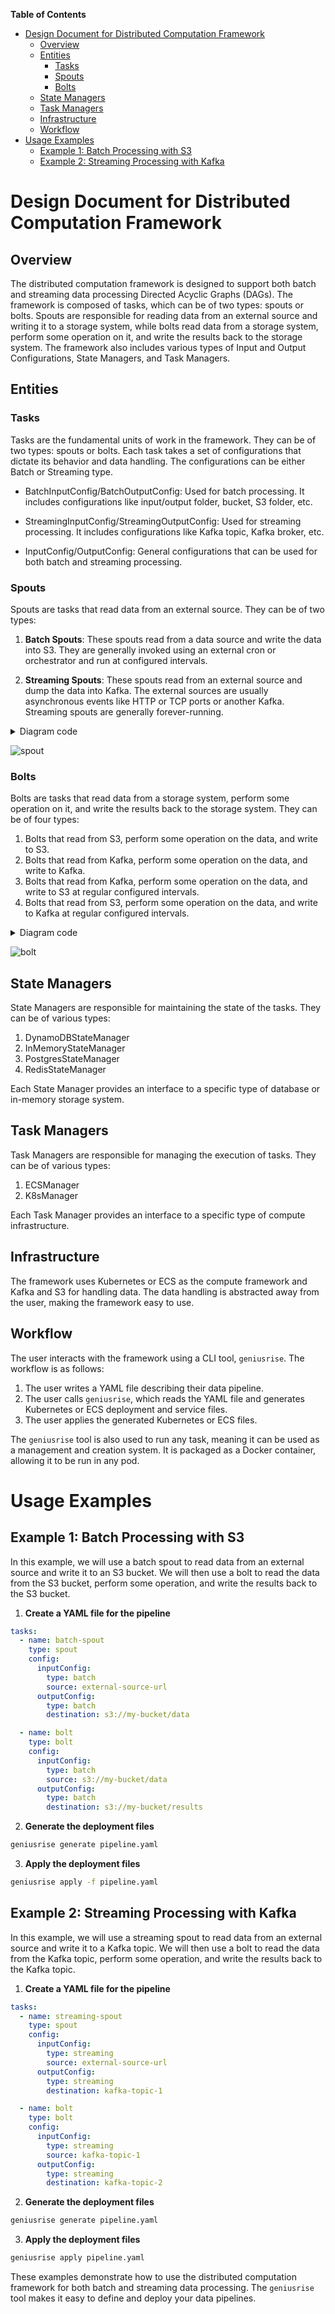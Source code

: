 <!-- START doctoc generated TOC please keep comment here to allow auto update -->
<!-- DON'T EDIT THIS SECTION, INSTEAD RE-RUN doctoc TO UPDATE -->

**Table of Contents**

- [Design Document for Distributed Computation Framework](#design-document-for-distributed-computation-framework)
  - [Overview](#overview)
  - [Entities](#entities)
    - [Tasks](#tasks)
    - [Spouts](#spouts)
    - [Bolts](#bolts)
  - [State Managers](#state-managers)
  - [Task Managers](#task-managers)
  - [Infrastructure](#infrastructure)
  - [Workflow](#workflow)
- [Usage Examples](#usage-examples)
  - [Example 1: Batch Processing with S3](#example-1-batch-processing-with-s3)
  - [Example 2: Streaming Processing with Kafka](#example-2-streaming-processing-with-kafka)

<!-- END doctoc generated TOC please keep comment here to allow auto update -->

# Design Document for Distributed Computation Framework

## Overview

The distributed computation framework is designed to support both batch and
streaming data processing Directed Acyclic Graphs (DAGs). The framework is
composed of tasks, which can be of two types: spouts or bolts. Spouts are
responsible for reading data from an external source and writing it to a storage
system, while bolts read data from a storage system, perform some operation on
it, and write the results back to the storage system. The framework also
includes various types of Input and Output Configurations, State Managers, and
Task Managers.

## Entities

### Tasks

Tasks are the fundamental units of work in the framework. They can be of two
types: spouts or bolts. Each task takes a set of configurations that dictate its
behavior and data handling. The configurations can be either Batch or Streaming
type.

- BatchInputConfig/BatchOutputConfig: Used for batch processing. It includes
  configurations like input/output folder, bucket, S3 folder, etc.

- StreamingInputConfig/StreamingOutputConfig: Used for streaming processing. It
  includes configurations like Kafka topic, Kafka broker, etc.

- InputConfig/OutputConfig: General configurations that can be used for both
  batch and streaming processing.

### Spouts

Spouts are tasks that read data from an external source. They can be of two
types:

1. **Batch Spouts**: These spouts read from a data source and write the data
   into S3. They are generally invoked using an external cron or orchestrator
   and run at configured intervals.

2. **Streaming Spouts**: These spouts read from an external source and dump the
   data into Kafka. The external sources are usually asynchronous events like
   HTTP or TCP ports or another Kafka. Streaming spouts are generally
   forever-running.

<details>
  <summary>Diagram code</summary>

```plantuml
@startuml
skinparam backgroundColor #002B36
skinparam handwritten false
skinparam nodesep 50
skinparam ranksep 100
skinparam ArrowColor #93A1A1
skinparam ArrowFontColor #93A1A1
skinparam ArrowFontSize 20
skinparam ActorBorderColor #268BD2
skinparam ActorFontColor #93A1A1
skinparam ActorFontSize 30
skinparam ActorBackgroundColor Crimson
skinparam usecaseBorderColor #268BD2
skinparam usecaseFontColor #93A1A1
skinparam usecaseFontSize 20
skinparam usecaseBackgroundColor Crimson

skinparam linetype polyline
' skinparam linetype ortho

queue "External Source" as source
usecase "Batch Spout" as batch
usecase "Streaming Spout" as stream

database S3
queue Kafka

source --> batch : Data
source --> stream : Data

batch --> [S3] : Writes Data
stream --> [Kafka] : Writes Data
@enduml
```

</details>

![spout](../../assets/DESIGN.svg)

### Bolts

Bolts are tasks that read data from a storage system, perform some operation on
it, and write the results back to the storage system. They can be of four types:

1. Bolts that read from S3, perform some operation on the data, and write to S3.
2. Bolts that read from Kafka, perform some operation on the data, and write to
   Kafka.
3. Bolts that read from Kafka, perform some operation on the data, and write to
   S3 at regular configured intervals.
4. Bolts that read from S3, perform some operation on the data, and write to
   Kafka at regular configured intervals.

<details>
  <summary>Diagram code</summary>

```plantuml
@startuml
skinparam backgroundColor #002B36
skinparam handwritten false
skinparam nodesep 50
skinparam ranksep 100
skinparam ArrowColor #93A1A1
skinparam ArrowFontColor #93A1A1
skinparam ArrowFontSize 20
skinparam ActorBorderColor #268BD2
skinparam ActorFontColor #93A1A1
skinparam ActorFontSize 30
skinparam ActorBackgroundColor Crimson
skinparam usecaseBorderColor #268BD2
skinparam usecaseFontColor #93A1A1
skinparam usecaseFontSize 20
skinparam usecaseBackgroundColor Crimson

skinparam linetype polyline
skinparam linetype ortho

database "S3" as s3
queue "Kafka" as kafka

usecase "Bolt S3-S3" as bolt1
usecase "Bolt Kafka-Kafka" as bolt2
usecase "Bolt Kafka-S3" as bolt3
usecase "Bolt S3-Kafka" as bolt4

s3 --> bolt1 : Reads Data
bolt1 --> s3 : Writes Data

kafka --> bolt2 : Reads Data
bolt2 --> kafka : Writes Data

kafka --> bolt3 : Reads Data
bolt3 --> s3 : Writes Data

s3 --> bolt4 : Reads Data
bolt4 --> kafka : Writes Data
@enduml
```

</details>

![bolt](../../assets/DESIGN_001.svg)

## State Managers

State Managers are responsible for maintaining the state of the tasks. They can
be of various types:

1. DynamoDBStateManager
2. InMemoryStateManager
3. PostgresStateManager
4. RedisStateManager

Each State Manager provides an interface to a specific type of database or
in-memory storage system.

## Task Managers

Task Managers are responsible for managing the execution of tasks. They can be
of various types:

1. ECSManager
2. K8sManager

Each Task Manager provides an interface to a specific type of compute
infrastructure.

## Infrastructure

The framework uses Kubernetes or ECS as the compute framework and Kafka and S3
for handling data. The data handling is abstracted away from the user, making
the framework easy to use.

## Workflow

The user interacts with the framework using a CLI tool, `geniusrise`. The
workflow is as follows:

1. The user writes a YAML file describing their data pipeline.
2. The user calls `geniusrise`, which reads the YAML file and generates
   Kubernetes or ECS deployment and service files.
3. The user applies the generated Kubernetes or ECS files.

The `geniusrise` tool is also used to run any task, meaning it can be used as a
management and creation system. It is packaged as a Docker container, allowing
it to be run in any pod.

# Usage Examples

## Example 1: Batch Processing with S3

In this example, we will use a batch spout to read data from an external source
and write it to an S3 bucket. We will then use a bolt to read the data from the
S3 bucket, perform some operation, and write the results back to the S3 bucket.

1. **Create a YAML file for the pipeline**

```yaml
tasks:
  - name: batch-spout
    type: spout
    config:
      inputConfig:
        type: batch
        source: external-source-url
      outputConfig:
        type: batch
        destination: s3://my-bucket/data

  - name: bolt
    type: bolt
    config:
      inputConfig:
        type: batch
        source: s3://my-bucket/data
      outputConfig:
        type: batch
        destination: s3://my-bucket/results
```

2. **Generate the deployment files**

```bash
geniusrise generate pipeline.yaml
```

3. **Apply the deployment files**

```bash
geniusrise apply -f pipeline.yaml
```

## Example 2: Streaming Processing with Kafka

In this example, we will use a streaming spout to read data from an external
source and write it to a Kafka topic. We will then use a bolt to read the data
from the Kafka topic, perform some operation, and write the results back to the
Kafka topic.

1. **Create a YAML file for the pipeline**

```yaml
tasks:
  - name: streaming-spout
    type: spout
    config:
      inputConfig:
        type: streaming
        source: external-source-url
      outputConfig:
        type: streaming
        destination: kafka-topic-1

  - name: bolt
    type: bolt
    config:
      inputConfig:
        type: streaming
        source: kafka-topic-1
      outputConfig:
        type: streaming
        destination: kafka-topic-2
```

2. **Generate the deployment files**

```bash
geniusrise generate pipeline.yaml
```

3. **Apply the deployment files**

```bash
geniusrise apply pipeline.yaml
```

These examples demonstrate how to use the distributed computation framework for
both batch and streaming data processing. The `geniusrise` tool makes it easy to
define and deploy your data pipelines.
